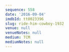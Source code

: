 ```yaml
---
sequence: 558
date: '2016-09-04'
imdbId: tt0023396
slug: ride-him-cowboy-1932
venue: null
venueNotes: null
medium: TCM
mediumNotes: null
---
```


